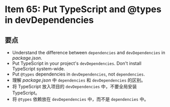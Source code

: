 # Item 65: Put TypeScript and @types in devDependencies

## 要点

- Understand the difference between `dependencies` and `devDependencies` in _package.json_.
- Put TypeScript in your project's `devDependencies`. Don't install TypeScript system-wide.
- Put `@types` dependencies in `devDependencies`, not `dependencies`.
- 理解 _package.json_ 中 `dependencies` 和 `devDependencies` 的区别。
- 将 TypeScript 放入项目的 `devDependencies` 中，不要全局安装 TypeScript。
- 将 `@types` 依赖放在 `devDependencies` 中，而不是 `dependencies` 中。
